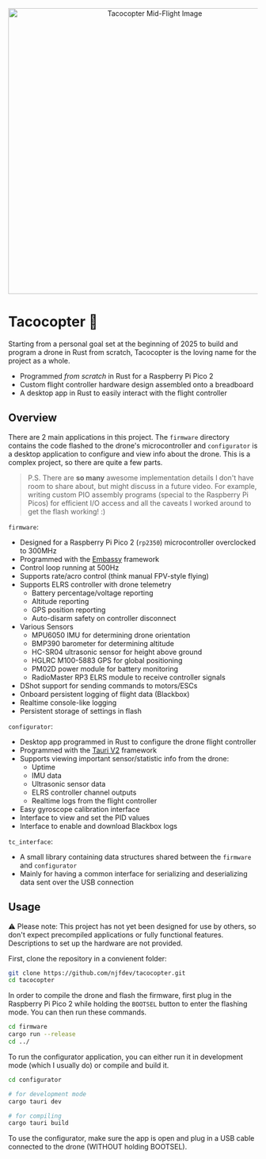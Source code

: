 <div align="center">
  <img style="width: 36rem;" alt="Tacocopter Mid-Flight Image" src="https://github.com/user-attachments/assets/a1dcea42-80fc-410e-b058-85001ea650b9" />
</div>

# Tacocopter 🌮

Starting from a personal goal set at the beginning of 2025 to build and program a drone in Rust from scratch, Tacocopter is the loving name for the project as a whole.

- Programmed *from scratch* in Rust for a Raspberry Pi Pico 2
- Custom flight controller hardware design assembled onto a breadboard
- A desktop app in Rust to easily interact with the flight controller

## Overview
There are 2 main applications in this project. The `firmware` directory contains the code flashed to the drone's microcontroller and `configurator` is a desktop application to configure and view info about the drone. This is a complex project, so there are quite a few parts.

> P.S. There are **so many** awesome implementation details I don't have room to share about, but might discuss in a future video. For example, writing custom PIO assembly programs (special to the Raspberry Pi Picos) for efficient I/O access and all the caveats I worked around to get the flash working! :)

`firmware`:
- Designed for a Raspberry Pi Pico 2 (`rp2350`) microcontroller overclocked to 300MHz
- Programmed with the [Embassy](https://github.com/embassy-rs/embassy) framework
- Control loop running at 500Hz
- Supports rate/acro control (think manual FPV-style flying)
- Supports ELRS controller with drone telemetry
  - Battery percentage/voltage reporting
  - Altitude reporting
  - GPS position reporting
  - Auto-disarm safety on controller disconnect
- Various Sensors
  - MPU6050 IMU for determining drone orientation
  - BMP390 barometer for determining altitude
  - HC-SR04 ultrasonic sensor for height above ground
  - HGLRC M100-5883 GPS for global positioning
  - PM02D power module for battery monitoring
  - RadioMaster RP3 ELRS module to receive controller signals
- DShot support for sending commands to motors/ESCs
- Onboard persistent logging of flight data (Blackbox)
- Realtime console-like logging
- Persistent storage of settings in flash


`configurator`:
- Desktop app programmed in Rust to configure the drone flight controller
- Programmed with the [Tauri V2](https://v2.tauri.app/) framework
- Supports viewing important sensor/statistic info from the drone:
  - Uptime
  - IMU data
  - Ultrasonic sensor data
  - ELRS controller channel outputs
  - Realtime logs from the flight controller
- Easy gyroscope calibration interface
- Interface to view and set the PID values
- Interface to enable and download Blackbox logs


`tc_interface`:
- A small library containing data structures shared between the `firmware` and `configurator`
- Mainly for having a common interface for serializing and deserializing data sent over the USB connection

## Usage

⚠️ Please note: This project has not yet been designed for use by others, so don't expect precompiled applications or fully functional features. Descriptions to set up the hardware are not provided.

First, clone the repository in a convienent folder:
```bash
git clone https://github.com/njfdev/tacocopter.git
cd tacocopter
```

In order to compile the drone and flash the firmware, first plug in the Raspberry Pi Pico 2 while holding the `BOOTSEL` button to enter the flashing mode. You can then run these commands.
```bash
cd firmware
cargo run --release
cd ../
```

To run the configurator application, you can either run it in development mode (which I usually do) or compile and build it.
```bash
cd configurator

# for development mode
cargo tauri dev

# for compiling
cargo tauri build
```
To use the configurator, make sure the app is open and plug in a USB cable connected to the drone (WITHOUT holding BOOTSEL).
